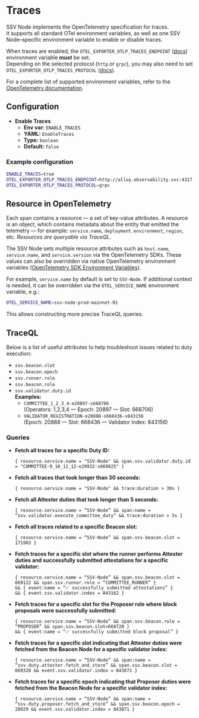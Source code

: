 # Traces

SSV Node implements the OpenTelemetry specification for traces.  
It supports all standard OTel environment variables, as well as one SSV Node–specific environment variable to enable or disable traces.

When traces are enabled, the `OTEL_EXPORTER_OTLP_TRACES_ENDPOINT` ([docs](https://opentelemetry.io/docs/languages/sdk-configuration/otlp-exporter/#otel_exporter_otlp_traces_endpoint)) environment variable **must** be set.  
Depending on the selected protocol (`http` or `grpc`), you may also need to set `OTEL_EXPORTER_OTLP_TRACES_PROTOCOL` ([docs](https://opentelemetry.io/docs/languages/sdk-configuration/otlp-exporter/#otel_exporter_otlp_traces_protocol)).

For a complete list of supported environment variables, refer to the [OpenTelemetry documentation](https://opentelemetry.io/docs).

## Configuration

- **Enable Traces**  
  - **Env var:** `ENABLE_TRACES`  
  - **YAML:** `EnableTraces`  
  - **Type:** `boolean`  
  - **Default:** `false`

### Example configuration

```bash
ENABLE_TRACES=true
OTEL_EXPORTER_OTLP_TRACES_ENDPOINT=http://alloy.observability.svc:4317
OTEL_EXPORTER_OTLP_TRACES_PROTOCOL=grpc
```

## Resource in OpenTelemetry

Each span contains a resource — a set of key-value attributes. A resource is an object, which contains metadata about the entity that emitted the telemetry — for example: `service.name`, `deployment.environment`, `region`, etc. _Resources are queryable via TraceQL_.

The SSV Node sets multiple resource attributes such as `host.name`, `service.name`, and `service.version` via the OpenTelemetry SDKs. These values can also be overridden via native OpenTelemetry environment variables ([OpenTelemetry SDK Environment Variables](https://opentelemetry.io/docs/specs/otel/configuration/sdk-environment-variables/)).

For example, `service.name` by default is set to `SSV-Node`. If additional context is needed, it can be overridden via the `OTEL_SERVICE_NAME` environment variable, e.g.:

```bash
OTEL_SERVICE_NAME=ssv-node-prod-mainnet-01
```
This allows constructing more precise TraceQL queries.


## TraceQL

Below is a list of useful attributes to help troubleshoot issues related to duty execution:

- `ssv.beacon.slot`
- `ssv.beacon.epoch`
- `ssv.runner.role`
- `ssv.beacon.role`
- `ssv.validator.duty.id`  
  **Examples:**  
  - `COMMITTEE_1_2_3_4-e20897-s668706`  
    (Operators: 1,2,3,4 — Epoch: 20897 — Slot: 668706)  
  - `VALIDATOR_REGISTRATION-e20888-s668436-v843156`  
    (Epoch: 20888 — Slot: 668436 — Validator Index: 843156)

### Queries

- **Fetch all traces for a specific Duty ID:**

  ```
  { resource.service.name = "SSV-Node" && span.ssv.validator.duty.id = "COMMITTEE-9_10_11_12-e20932-s669825" }
  ```

- **Fetch all traces that took longer than 30 seconds:**
  ```
  { resource.service.name = "SSV-Node" && trace:duration > 30s }
  ```

- **Fetch all Attester duties that took longer than 5 seconds:**
  ```
  { resource.service.name = “SSV-Node” && span:name = “ssv.validator.execute_committee_duty” && trace:duration > 5s }
  ```

- **Fetch all traces related to a specific Beacon slot:**
  ```
  { resource.service.name = “SSV-Node” && span.ssv.beacon.slot = 171903 }
  ```

- **Fetch traces for a specific slot where the runner performs Attester duties and successfully submitted attestations for a specific validator:**
  ```
  { resource.service.name = “SSV-Node” && span.ssv.beacon.slot = 669122 && span.ssv.runner.role = “COMMITTEE_RUNNER” }
  && { event:name = “✅ successfully submitted attestations” }
  && { event.ssv.validator.index = 843162 }
  ```

- **Fetch traces for a specific slot for the Proposer role where block proposals were successfully submitted:**
  ```
  { resource.service.name = “SSV-Node” && span.ssv.beacon.role = “PROPOSER” && span.ssv.beacon.slot=668720 }
  && { event:name = “✅ successfully submitted block proposal” }
  ```
  
- **Fetch traces for a specific slot indicating that Attester duties were fetched from the Beacon Node for a specific validator index:**
  ```
  { resource.service.name = “SSV-Node” && span:name = “ssv.duty.attester.fetch_and_store” && span.ssv.beacon.slot = 669328 && event.ssv.validator.index = 843871 }
  ```

- **Fetch traces for a specific epoch indicating that Proposer duties were fetched from the Beacon Node for a specific validator index:**
  ```
  { resource.service.name = “SSV-Node” && span:name = “ssv.duty.proposer.fetch_and_store” && span.ssv.beacon.epoch = 20929 && event.ssv.validator.index = 843871 }
  ```
